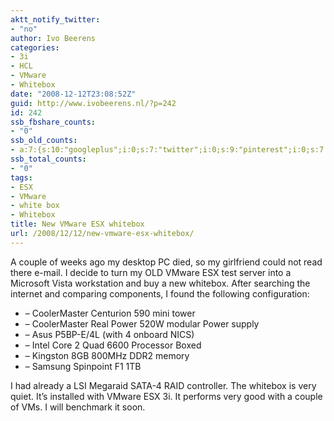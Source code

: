 ```yaml
---
aktt_notify_twitter:
- "no"
author: Ivo Beerens
categories:
- 3i
- HCL
- VMware
- Whitebox
date: "2008-12-12T23:08:52Z"
guid: http://www.ivobeerens.nl/?p=242
id: 242
ssb_fbshare_counts:
- "0"
ssb_old_counts:
- a:7:{s:10:"googleplus";i:0;s:7:"twitter";i:0;s:9:"pinterest";i:0;s:7:"fbshare";i:0;s:8:"linkedin";i:0;s:6:"reddit";i:0;s:6:"tumblr";i:0;}
ssb_total_counts:
- "0"
tags:
- ESX
- VMware
- white box
- Whitebox
title: New VMware ESX whitebox
url: /2008/12/12/new-vmware-esx-whitebox/
---
```


A couple of weeks ago my desktop PC died, so my girlfriend could not read there e-mail. I decide to turn my OLD VMware ESX test server into a Microsoft Vista workstation and buy a new whitebox. After searching the internet and comparing components, I found the following configuration:

- – CoolerMaster Centurion 590 mini tower
- – CoolerMaster Real Power 520W modular Power supply
- – Asus P5BP-E/4L (with 4 onboard NICS)
- – Intel Core 2 Quad 6600 Processor Boxed
- – Kingston 8GB 800MHz DDR2 memory
- – Samsung Spinpoint F1 1TB

I had already a LSI Megaraid SATA-4 RAID controller. The whitebox is very quiet. It’s installed with VMware ESX 3i. It performs very good with a couple of VMs. I will benchmark it soon.
